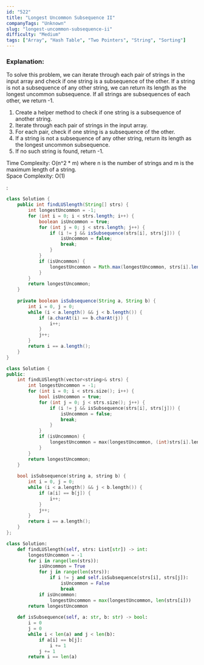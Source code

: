 ```yaml
---
id: "522"
title: "Longest Uncommon Subsequence II"
companyTags: "Unknown"
slug: "longest-uncommon-subsequence-ii"
difficulty: "Medium"
tags: ["Array", "Hash Table", "Two Pointers", "String", "Sorting"]
---
```


### Explanation:
To solve this problem, we can iterate through each pair of strings in the input array and check if one string is a subsequence of the other. If a string is not a subsequence of any other string, we can return its length as the longest uncommon subsequence. If all strings are subsequences of each other, we return -1.

1. Create a helper method to check if one string is a subsequence of another string.
2. Iterate through each pair of strings in the input array.
3. For each pair, check if one string is a subsequence of the other.
4. If a string is not a subsequence of any other string, return its length as the longest uncommon subsequence.
5. If no such string is found, return -1.

Time Complexity: O(n^2 * m) where n is the number of strings and m is the maximum length of a string.  
Space Complexity: O(1)  

:

```java
class Solution {
    public int findLUSlength(String[] strs) {
        int longestUncommon = -1;
        for (int i = 0; i < strs.length; i++) {
            boolean isUncommon = true;
            for (int j = 0; j < strs.length; j++) {
                if (i != j && isSubsequence(strs[i], strs[j])) {
                    isUncommon = false;
                    break;
                }
            }
            if (isUncommon) {
                longestUncommon = Math.max(longestUncommon, strs[i].length());
            }
        }
        return longestUncommon;
    }
    
    private boolean isSubsequence(String a, String b) {
        int i = 0, j = 0;
        while (i < a.length() && j < b.length()) {
            if (a.charAt(i) == b.charAt(j)) {
                i++;
            }
            j++;
        }
        return i == a.length();
    }
}
```

```cpp
class Solution {
public:
    int findLUSlength(vector<string>& strs) {
        int longestUncommon = -1;
        for (int i = 0; i < strs.size(); i++) {
            bool isUncommon = true;
            for (int j = 0; j < strs.size(); j++) {
                if (i != j && isSubsequence(strs[i], strs[j])) {
                    isUncommon = false;
                    break;
                }
            }
            if (isUncommon) {
                longestUncommon = max(longestUncommon, (int)strs[i].length());
            }
        }
        return longestUncommon;
    }
    
    bool isSubsequence(string a, string b) {
        int i = 0, j = 0;
        while (i < a.length() && j < b.length()) {
            if (a[i] == b[j]) {
                i++;
            }
            j++;
        }
        return i == a.length();
    }
};
```

```python
class Solution:
    def findLUSlength(self, strs: List[str]) -> int:
        longestUncommon = -1
        for i in range(len(strs)):
            isUncommon = True
            for j in range(len(strs)):
                if i != j and self.isSubsequence(strs[i], strs[j]):
                    isUncommon = False
                    break
            if isUncommon:
                longestUncommon = max(longestUncommon, len(strs[i]))
        return longestUncommon
    
    def isSubsequence(self, a: str, b: str) -> bool:
        i = 0
        j = 0
        while i < len(a) and j < len(b):
            if a[i] == b[j]:
                i += 1
            j += 1
        return i == len(a)
```